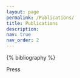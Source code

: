 ```yaml
---
layout: page
permalink: /Publications/
title: Publications
description:
nav: true
nav_order: 2
---
```


<!-- _pages/publications.md -->
<div class="publications">

{% bibliography %}

</div>


Press
